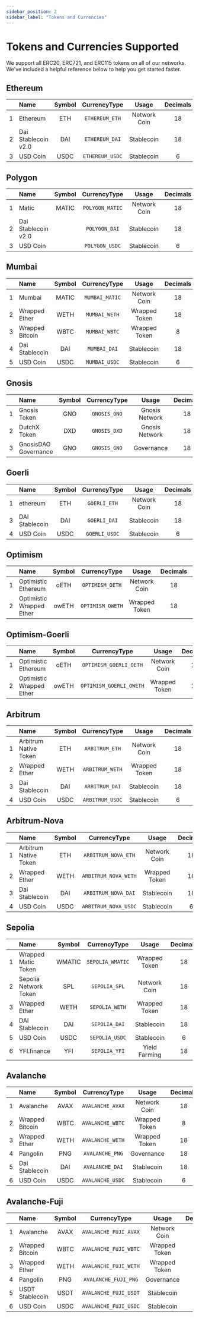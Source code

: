 ```yaml
---
sidebar_position: 2
sidebar_label: "Tokens and Currencies"
---
```


# Tokens and Currencies Supported

We support all ERC20, ERC721, and ERC115 tokens on all of our networks. We've included a helpful reference below to help you get started faster. 

## Ethereum

|     | Name                | Symbol |  CurrencyType   |    Usage     | Decimals | Address                                    |
| --- | :------------------ | :----: | :-------------: | :----------: | :------: | ------------------------------------------ |
| 1   | Ethereum            |  ETH   | `ETHEREUM_ETH`  | Network Coin |    18    |                                            |
| 2   | Dai Stablecoin v2.0 |  DAI   | `ETHEREUM_DAI`  |  Stablecoin  |    18    | 0x6B175474E89094C44Da98b954EedeAC495271d0F |
| 3   | USD Coin            |  USDC  | `ETHEREUM_USDC` |  Stablecoin  |    6     | 0xA0b86991c6218b36c1d19D4a2e9Eb0cE3606eB48 |

## Polygon

|     | Name                | Symbol |  CurrencyType   |    Usage     | Decimals | Address |
| --- | :------------------ | :----: | :-------------: | :----------: | :------: | ------- |
| 1   | Matic               | MATIC  | `POLYGON_MATIC` | Network Coin |    18    |         |
| 2   | Dai Stablecoin v2.0 |        |  `POLYGON_DAI`  |  Stablecoin  |    18    |         |
| 3   | USD Coin            |        | `POLYGON_USDC`  |  Stablecoin  |    6     |         |

## Mumbai

|     | Name            | Symbol |  CurrencyType  |     Usage     | Decimals |                  Address                   |
| --- | :-------------- | :----: | :------------: | :-----------: | :------: | :----------------------------------------: |
| 1   | Mumbai          | MATIC  | `MUMBAI_MATIC` | Network Coin  |    18    |                                            |
| 2   | Wrapped Ether   |  WETH  | `MUMBAI_WETH`  | Wrapped Token |    18    | 0xd8bD0a1cB028a31AA859A21A3758685a95dE4623 |
| 3   | Wrapped Bitcoin |  WBTC  | `MUMBAI_WBTC`  | Wrapped Token |    8     | 0x1BFD67037B42Cf73acF2047067bd4F2C47D9BfD6 |
| 4   | Dai Stablecoin  |  DAI   |  `MUMBAI_DAI`  |  Stablecoin   |    18    | 0x001B3B4d0F3714Ca98ba10F6042DaEbf0B1B7b6F |
| 5   | USD Coin        |  USDC  | `MUMBAI_USDC`  |  Stablecoin   |    6     | 0x2058A9D7613eEE744279e3856Ef0eAda5FCbaA7e |

## Gnosis

|     | Name                 | Symbol | CurrencyType |     Usage      | Decimals |                  Address                   |
| --- | :------------------- | :----: | :----------: | :------------: | :------: | :----------------------------------------: |
| 1   | Gnosis Token         |  GNO   | `GNOSIS_GNO` | Gnosis Network |    18    | 0x6810e776880C02933D47DB1b9fc05908e5386b96 |
| 2   | DutchX Token         |  DXD   | `GNOSIS_DXD` | Gnosis Network |    18    | 0x516E5436bA2c2Ba0d936719A10D786cH5f09aBFf |
| 3   | GnosisDAO Governance |  GNO   | `GNOSIS_GNO` |   Governance   |    18    | 0x5f3b5DfEb7B28CDbD7FAba78963EE202a494e2A2 |

## Goerli

|     | Name           | Symbol | CurrencyType  |    Usage     | Decimals |                  Address                   |
| --- | :------------- | :----: | :-----------: | :----------: | :------: | :----------------------------------------: |
| 1   | ethereum       |  ETH   | `GOERLI_ETH`  | Network Coin |    18    |                                            |
| 3   | DAI Stablecoin |  DAI   | `GOERLI_DAI`  |  Stablecoin  |    18    | 0xc3dbf84Abb494ce5199D5d4D815b10EC29529ff8 |
| 4   | USD Coin       |  USDC  | `GOERLI_USDC` |  Stablecoin  |    6     | 0x07865c6E87B9F70255377e024ace6630C1Eaa37F |

## Optimism

|     | Name                     | Symbol |   CurrencyType   |     Usage     | Decimals |                  Address                   |
| --- | :----------------------- | :----: | :--------------: | :-----------: | :------: | :----------------------------------------: |
| 1   | Optimistic Ethereum      |  oETH  | `OPTIMISM_OETH`  | Network Coin  |    18    | 0x4200000000000000000000000000000000000006 |
| 2   | Optimistic Wrapped Ether | owETH  | `OPTIMISM_OWETH` | Wrapped Token |    18    | 0x4200000000000000000000000000000000000007 |

## Optimism-Goerli

|     | Name                     | Symbol |      CurrencyType       |     Usage     | Decimals |                  Address                   |
| --- | :----------------------- | :----: | :---------------------: | :-----------: | :------: | :----------------------------------------: |
| 1   | Optimistic Ethereum      |  oETH  | `OPTIMISM_GOERLI_OETH`  | Network Coin  |    18    |                                            |
| 2   | Optimistic Wrapped Ether | owETH  | `OPTIMISM_GOERLI_OWETH` | Wrapped Token |    18    | 0x4200000000000000000000000000000000000007 |

## Arbitrum

|     | Name                  | Symbol |  CurrencyType   |     Usage     | Decimals |                  Address                   |
| --- | :-------------------- | :----: | :-------------: | :-----------: | :------: | :----------------------------------------: |
| 1   | Arbitrum Native Token |  ETH   | `ARBITRUM_ETH`  | Network Coin  |    18    |                                            |
| 2   | Wrapped Ether         |  WETH  | `ARBITRUM_WETH` | Wrapped Token |    18    | 0x82aF49447D8a07e3bd95BD0d56f35241523fBab1 |
| 3   | Dai Stablecoin        |  DAI   | `ARBITRUM_DAI`  |  Stablecoin   |    18    | 0xF8fF43E991A81e6eC886a3D281A2C6cC19aE70Fc |
| 4   | USD Coin              |  USDC  | `ARBITRUM_USDC` |  Stablecoin   |    6     | 0xff970A61A04b1cA14834A43f5dE4533eBDDB5CC8 |

## Arbitrum-Nova

|     | Name                  | Symbol |     CurrencyType     |     Usage     | Decimals |                  Address                   |
| --- | :-------------------- | :----: | :------------------: | :-----------: | :------: | :----------------------------------------: |
| 1   | Arbitrum Native Token |  ETH   | `ARBITRUM_NOVA_ETH`  | Network Coin  |    18    |                                            |
| 2   | Wrapped Ether         |  WETH  | `ARBITRUM_NOVA_WETH` | Wrapped Token |    18    | 0x82aF49447D8a07e3bd95BD0d56f35241523fBab1 |
| 3   | Dai Stablecoin        |  DAI   | `ARBITRUM_NOVA_DAI`  |  Stablecoin   |    18    | 0xF8fF43E991A81e6eC886a3D281A2C6cC19aE70Fc |
| 4   | USD Coin              |  USDC  | `ARBITRUM_NOVA_USDC` |  Stablecoin   |    6     | 0xff970A61A04b1cA14834A43f5dE4533eBDDB5CC8 |

## Sepolia

|     | Name                  | Symbol |   CurrencyType   |     Usage     | Decimals |                  Address                   |
| --- | :-------------------- | :----: | :--------------: | :-----------: | :------: | :----------------------------------------: |
| 1   | Wrapped Matic Token   | WMATIC | `SEPOLIA_WMATIC` | Wrapped Token |    18    | 0x9678E42ceBEb63F23197D726B29b1CB20d0064E4 |
| 2   | Sepolia Network Token |  SPL   |  `SEPOLIA_SPL`   | Network Coin  |    18    | 0x48E9d9A8e2021b35a6112114ad7847687aBbB4f4 |
| 3   | Wrapped Ether         |  WETH  |  `SEPOLIA_WETH`  | Wrapped Token |    18    | 0x00924d25CE13c5B5fdcC50DD8ec423096EdfB5e5 |
| 4   | DAI Stablecoin        |  DAI   |  `SEPOLIA_DAI`   |  Stablecoin   |    18    | 0x8f3Cf7ad23Cd3CaDbD9735AFf958023239c6A063 |
| 5   | USD Coin              |  USDC  |  `SEPOLIA_USDC`  |  Stablecoin   |    6     | 0x2791Bca1f2de4661ED88A30C99A7a9449Aa84174 |
| 6   | YFI.finance           |  YFI   |  `SEPOLIA_YFI`   | Yield Farming |    18    | 0x0bc529c00C6401aEF6D220BE8C6Ea1667F6Ad93e |

## Avalanche

|     | Name            | Symbol |   CurrencyType   |     Usage     | Decimals |                  Address                   |
| --- | :-------------- | :----: | :--------------: | :-----------: | :------: | :----------------------------------------: |
| 1   | Avalanche       |  AVAX  | `AVALANCHE_AVAX` | Network Coin  |    18    |                                            |
| 2   | Wrapped Bitcoin |  WBTC  | `AVALANCHE_WBTC` | Wrapped Token |    8     | 0x50b7545627a5162F82A992c33b87aDc75187B218 |
| 3   | Wrapped Ether   |  WETH  | `AVALANCHE_WETH` | Wrapped Token |    18    | 0xB31f66AA3C1e785363F0875A1B74E27b85FD66c7 |
| 4   | Pangolin        |  PNG   | `AVALANCHE_PNG`  |  Governance   |    18    | 0x60781C2586D68229fde47564546784ab3fACA982 |
| 5   | Dai Stablecoin  |  DAI   | `AVALANCHE_DAI`  |  Stablecoin   |    18    | 0xbA7dEebBFC5fA1100Fb055a87773e1E99Cd3507a |
| 6   | USD Coin        |  USDC  | `AVALANCHE_USDC` |  Stablecoin   |    6     | 0xA7D7079b0FEaD91F3e65f86E8915Cb59c1a4C664 |

## Avalanche-Fuji

|     | Name            | Symbol |     CurrencyType      |     Usage     | Decimals |                  Address                   |
| --- | :-------------- | :----: | :-------------------: | :-----------: | :------: | :----------------------------------------: |
| 1   | Avalanche       |  AVAX  | `AVALANCHE_FUJI_AVAX` | Network Coin  |    18    |                                            |
| 2   | Wrapped Bitcoin |  WBTC  | `AVALANCHE_FUJI_WBTC` | Wrapped Token |    8     | 0x50b7545627a5162F82A992c33b87aDc75187B218 |
| 3   | Wrapped Ether   |  WETH  | `AVALANCHE_FUJI_WETH` | Wrapped Token |    18    | 0xB31f66AA3C1e785363F0875A1B74E27b85FD66c7 |
| 4   | Pangolin        |  PNG   | `AVALANCHE_FUJI_PNG`  |  Governance   |    18    | 0x60582e50ceA34Ad4E84c8a8b3c3ECC293E1fAf2B |
| 5   | USDT Stablecoin |  USDT  | `AVALANCHE_FUJI_USDT` |  Stablecoin   |    6     | 0x9EF0Ad5c5f1C90F02d55BEbD16bEDa97c5c54944 |
| 6   | USD Coin        |  USDC  | `AVALANCHE_FUJI_USDC` |  Stablecoin   |    6     | 0xFa7c34183Cb1d12A99B19C14659b8F2b1401A8f9 |
